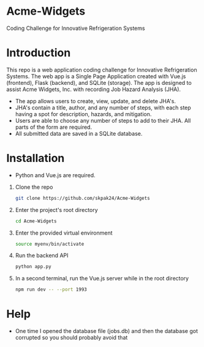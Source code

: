# Acme-Widgets
Coding Challenge for Innovative Refrigeration Systems

# Introduction
This repo is a web application coding challenge for Innovative Refrigeration Systems. The web app is a Single Page Application created with Vue.js (frontend), Flask (backend), and SQLite (storage). The app is designed to assist Acme Widgets, Inc. with recording Job Hazard Analysis (JHA).

- The app allows users to create, view, update, and delete JHA's.
- JHA's contain a title, author, and any number of steps, with each step having a spot for description, hazards, and mitigation.
- Users are able to choose any number of steps to add to their JHA. All parts of the form are required.
- All submitted data are saved in a SQLite database.

# Installation

* Python and Vue.js are required.

1. Clone the repo
   ```sh
   git clone https://github.com/skpak24/Acme-Widgets
   ```
2. Enter the project's root directory
   ```sh
   cd Acme-Widgets
   ```
3. Enter the provided virtual environment
   ```sh
   source myenv/bin/activate 
   ```
4. Run the backend API
   ```sh
   python app.py
   ```
5. In a second terminal, run the Vue.js server while in the root directory
   ```sh
   npm run dev -- --port 1993
   ```
   
# Help

* One time I opened the database file (jobs.db) and then the database got corrupted so you should probably avoid that

